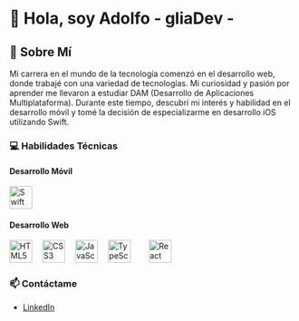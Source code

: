 # 👋 Hola, soy Adolfo - gliaDev -

## 🚀 Sobre Mí
Mi carrera en el mundo de la tecnología comenzó en el desarrollo web, donde trabajé con una variedad de tecnologías. Mi curiosidad y pasión por aprender me llevaron a estudiar DAM (Desarrollo de Aplicaciones Multiplataforma). Durante este tiempo, descubrí mi interés y habilidad en el desarrollo móvil y tomé la decisión de especializarme en desarrollo iOS utilizando Swift.

### 💻 Habilidades Técnicas

#### Desarrollo Móvil
<img src="https://img.shields.io/badge/-Swift-F05138?style=flat-square&logo=swift&logoColor=white" alt="Swift" height="40"/>

#### Desarrollo Web
<img src="https://img.shields.io/badge/-HTML5-E34F26?style=flat-square&logo=html5&logoColor=white" alt="HTML5" height="40"/> 
<img src="https://img.shields.io/badge/-CSS3-1572B6?style=flat-square&logo=css3" alt="CSS3" height="40"/> 
<img src="https://img.shields.io/badge/-JavaScript-F7DF1E?style=flat-square&logo=javascript&logoColor=black" alt="JavaScript" height="40"/> 
<img src="https://img.shields.io/badge/-TypeScript-3178C6?style=flat-square&logo=typescript&logoColor=white" alt="TypeScript" height="40"/>  
<img src="https://img.shields.io/badge/-React-61DAFB?style=flat-square&logo=react&logoColor=white" alt="React" height="40"/>

### 📫 Contáctame
- [LinkedIn](https://www.linkedin.com/in/adolfo--gomez/)
